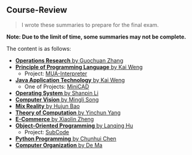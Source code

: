 ## Course-Review
>   I wrote these summaries to prepare for the final exam.

**Note: Due to the limit of time, some summaries may not be complete.**

The content is as follows:

+   [**Operations Research** by Guochuan Zhang](https://github.com/jiangshibiao/Course-Review/blob/master/Operations-Research/Operations-Research.md)
+   [**Principle of Programming Language** by Kai Weng](https://github.com/jiangshibiao/Course-Review/blob/master/Principle-of-Programming-Language/Principle-of-Programming-Language.md)
    +   Project: [MUA-Interpreter](https://github.com/jiangshibiao/MUA-Interpreter)
+   [**Java Application Technology** by Kai Weng](https://github.com/jiangshibiao/Course-Review/blob/master/Java-Application-Technology/Java-Application-Technology.md)
    +   One of Projects: [MiniCAD](https://github.com/jiangshibiao/MiniCAD)
+ [**Operating System** by Shanpin Li](https://github.com/jiangshibiao/Course-Review/blob/master/Operating-System/Operating-System.md)
+   [**Computer Vision** by Mingli Song](https://github.com/jiangshibiao/Course-Review/blob/master/Computer-Vision/Computer-Vision.md)
+   [**Mix Reality** by Hujun Bao](https://github.com/jiangshibiao/Course-Review/blob/master/Mix-Reality/Mix-Reality.md)
+   [**Theory of Computation** by Yinchun Yang](https://github.com/jiangshibiao/Course-Review/blob/master/Theory-of-Computation/Theory-of-Computation.md)
+   [**E-Commerce** by Xiaolin Zheng](https://github.com/jiangshibiao/Course-Review/blob/master/E-Commerce)
+   [**Object-Oriented Programming** by Lanqing Hu](https://github.com/jiangshibiao/Course-Review/blob/master/Object-Oriented-Programming/Object-Oriented-Programming.md)
    +   Project: [SubCode](https://github.com/jiangshibiao/Text-Editor--Subcode)
+   [**Python Programming** by Chunhui Chen](https://github.com/jiangshibiao/Course-Review/blob/master/Python-Programming/Python-Programming.md)
+   [**Computer Organization** by De Ma](https://github.com/jiangshibiao/Course-Review/blob/master/Computer-Organization/Computer-Organization.md)

